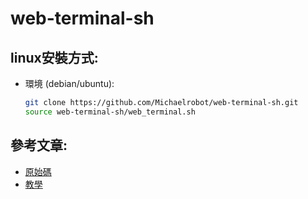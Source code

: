 # web-terminal-sh

## linux安裝方式:
- 環境 (debian/ubuntu):
    ```bash
    git clone https://github.com/Michaelrobot/web-terminal-sh.git
    source web-terminal-sh/web_terminal.sh
    ```
    
## 參考文章:
- [原始碼](https://github.com/tsl0922/ttyd/blob/master/README.md)
- [教學](https://blog.gtwang.org/linux/ttyd-share-terminal-over-the-web/)
